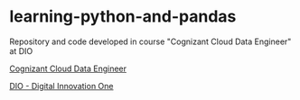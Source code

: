 # learning-python-and-pandas

Repository and code developed in course "Cognizant Cloud Data Engineer" at DIO

[Cognizant Cloud Data Engineer](https://web.digitalinnovation.one/track/cognizant-cloud-data-engineer?tab=path)

[DIO - Digital Innovation One](https://web.digitalinnovation.one/)
